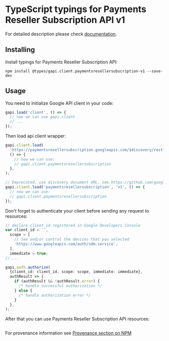 # TypeScript typings for Payments Reseller Subscription API v1

For detailed description please check [documentation](https://developers.google.com/payments/reseller/subscription/).

## Installing

Install typings for Payments Reseller Subscription API:

```
npm install @types/gapi.client.paymentsresellersubscription-v1 --save-dev
```

## Usage

You need to initialize Google API client in your code:

```typescript
gapi.load('client', () => {
  // now we can use gapi.client
  // ...
});
```

Then load api client wrapper:

```typescript
gapi.client.load(
  'https://paymentsresellersubscription.googleapis.com/$discovery/rest?version=v1',
  () => {
    // now we can use:
    // gapi.client.paymentsresellersubscription
  },
);
```

```typescript
// Deprecated, use discovery document URL, see https://github.com/google/google-api-javascript-client/blob/master/docs/reference.md#----gapiclientloadname----version----callback--
gapi.client.load('paymentsresellersubscription', 'v1', () => {
  // now we can use:
  // gapi.client.paymentsresellersubscription
});
```

Don't forget to authenticate your client before sending any request to resources:

```typescript
// declare client_id registered in Google Developers Console
var client_id = '',
  scope = [
    // See and/or control the devices that you selected
    'https://www.googleapis.com/auth/sdm.service',
  ],
  immediate = true;
// ...

gapi.auth.authorize(
  {client_id: client_id, scope: scope, immediate: immediate},
  authResult => {
    if (authResult && !authResult.error) {
      /* handle successful authorization */
    } else {
      /* handle authorization error */
    }
  },
);
```

After that you can use Payments Reseller Subscription API resources: <!-- TODO: make this work for multiple namespaces -->

```typescript

```

For provenance information see [Provenance section on NPM](https://www.npmjs.com/package/@maxim_mazurok/gapi.client.paymentsresellersubscription-v1#Provenance:~:text=none-,Provenance,-Built%20and%20signed)
